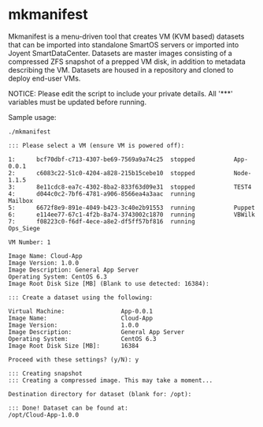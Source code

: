 # mkmanifest
Mkmanifest is a menu-driven tool that creates VM (KVM based) datasets that can be imported into standalone SmartOS servers or imported into Joyent SmartDataCenter. Datasets are master images consisting of a compressed ZFS snapshot of a prepped VM disk, in addition to metadata describing the VM. Datasets are housed in a repository and cloned to deploy end-user VMs.

NOTICE: Please edit the script to include your private details. All '***' variables must be updated before running.

Sample usage:

	./mkmanifest

	::: Please select a VM (ensure VM is powered off):

	1:      bcf70dbf-c713-4307-be69-7569a9a74c25  stopped           App-0.0.1
	2:      c6083c22-51c0-4204-a828-215b15cebe10  stopped           Node-1.1.5
	3:      8e11cdc8-ea7c-4302-8ba2-833f63d09e31  stopped           TEST4
	4:      d044c0c2-7bf6-4781-a906-8566ea4a3aac  running           Mailbox
	5:      6672f8e9-891e-4049-b423-3c40e2b91553  running           Puppet
	6:      e114ee77-67c1-4f2b-8a74-3743002c1870  running           VBWilk
	7:      f08223c0-f6df-4ece-a8e2-df5ff57bf816  running           Ops_Siege

	VM Number: 1

	Image Name: Cloud-App
	Image Version: 1.0.0
	Image Description: General App Server
	Operating System: CentOS 6.3
	Image Root Disk Size [MB] (Blank to use detected: 16384): 

	::: Create a dataset using the following:

	Virtual Machine:                App-0.0.1
	Image Name:                     Cloud-App
	Image Version:                  1.0.0
	Image Description:              General App Server
	Operating System:               CentOS 6.3
	Image Root Disk Size [MB]:      16384

	Proceed with these settings? (y/N): y

	::: Creating snapshot
	::: Creating a compressed image. This may take a moment...

	Destination directory for dataset (blank for: /opt): 

	::: Done! Dataset can be found at:
	/opt/Cloud-App-1.0.0
